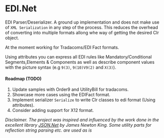 # EDI.Net
EDI Parser/Deserializer. A ground up implementation and does not make use of `XML Serialization` in any step of the process. This reduces the overhead of converting into multiple formats allong whe way of getting the desired Clr object.

At the moment working for Tradacoms/EDI Fact formats. 

Using attributes you can express all EDI rules like Mandatory/Conditional Segments,Elements & Components 
as well as describe component values with the picture syntax (e.g `9(3)`, `9(10)V9(2)` and `X(3)`).

#### Roadmap (TODO)

1. Update samples with Order9 and UtilityBill for tradacoms.
2. Showcase more cases using the EDIFact format.
4. Implement serializer `Serialize` to write Clr classes to edi format (Using attributes).  
5. Consider adding support for X12 format.

_Disclaimer. The project was inspired and influenced by the work done in the excellent library [JSON.Net](https://github.com/JamesNK/Newtonsoft.Json) by James Newton King. Some utility parts for reflection string parsing etc. are used as is_